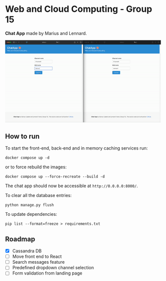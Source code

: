 # Web and Cloud Computing - Group 15
**Chat App** made by Marius and Lennard.

![Demo video](demo.gif)

## How to run
To start the front-end, back-end and in memory caching services run:
```shell
docker compose up -d
```

or to force rebuild the images:
```shell
docker compose up --force-recreate --build -d
```

The chat app should now be accessible at ```http://0.0.0.0:8000/```.

To clear all the database entries:
```shell
python manage.py flush
```

To update dependencies:
```shell
pip list --format=freeze > requirements.txt
```

## Roadmap

- [x] Cassandra DB
- [ ] Move front end to React
- [ ] Search messages feature
- [ ] Predefined dropdown channel selection
- [ ] Form validation from landing page
